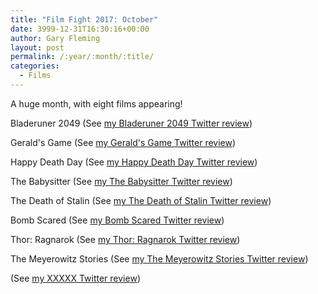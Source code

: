 ```yaml
---
title: "Film Fight 2017: October"
date: 3999-12-31T16:30:16+00:00
author: Gary Fleming
layout: post
permalink: /:year/:month/:title/
categories:
  - Films
---
```


A huge month, with eight films appearing!

Bladeruner 2049 (See [my Bladeruner 2049 Twitter review](https://twitter.com/garyfleming/status/918154431446880257))

Gerald's Game (See [my Gerald's Game Twitter review](https://twitter.com/garyfleming/status/922456275161698306))

Happy Death Day (See [my Happy Death Day Twitter review](https://twitter.com/garyfleming/status/922456878839468033))

The Babysitter (See [my The Babysitter Twitter review](https://twitter.com/garyfleming/status/922457155491508224))

The Death of Stalin (See [my The Death of Stalin Twitter review](https://twitter.com/garyfleming/status/923615688618627072))

Bomb Scared (See [my Bomb Scared Twitter review](https://twitter.com/garyfleming/status/923616009910702081))

Thor: Ragnarok (See [my Thor: Ragnarok Twitter review](https://twitter.com/garyfleming/status/924592943993892865))

The Meyerowitz Stories (See [my The Meyerowitz Stories Twitter review](https://twitter.com/garyfleming/status/924593376896405504))

(See [my XXXXX Twitter review]())
